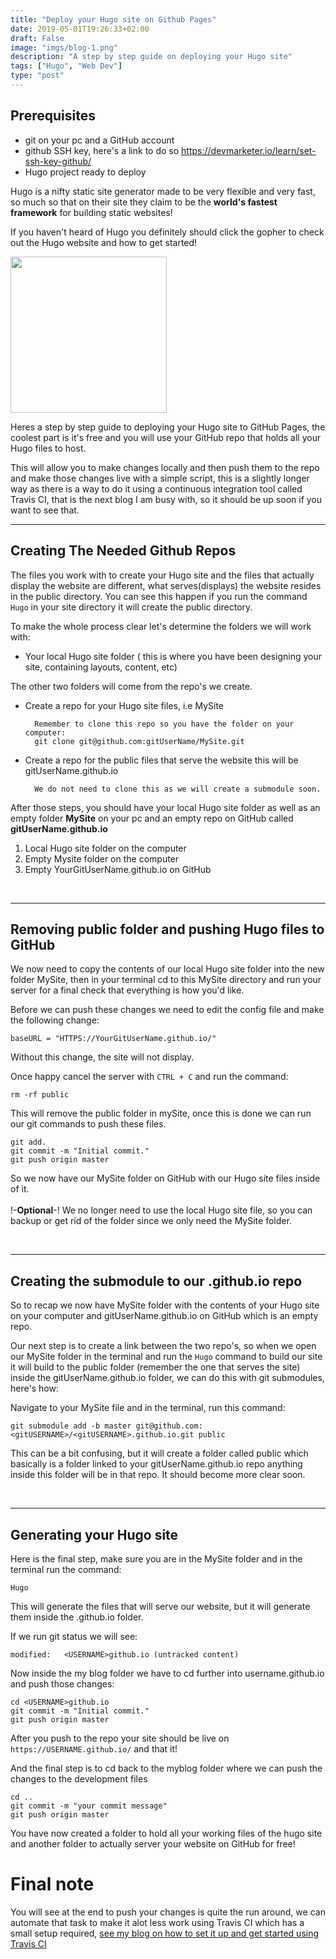 ```yaml
---
title: "Deploy your Hugo site on Github Pages"
date: 2019-05-01T19:26:33+02:00
draft: False
image: "imgs/blog-1.png"
description: "A step by step guide on deploying your Hugo site"
tags: ["Hugo", "Web Dev"]
type: "post"
---
```


## Prerequisites

- git on your pc and a GitHub account
- github SSH key, here's a link to do so https://devmarketer.io/learn/set-ssh-key-github/
- Hugo project ready to deploy


Hugo is a nifty static site generator made to be very flexible and very fast, so much so that on their site they claim to be the **world's fastest framework** for building static websites! 

If you haven't heard of Hugo you definitely should click the gopher to check out the Hugo website and how to get started!

<a href="https://gohugo.io/" target="_blank">
<img src="/imgs/go-logo.svg" width="250" >
</a>

Heres a step by step guide to deploying your Hugo site to GitHub Pages, the coolest part is it's free and you will use your GitHub repo that holds all your Hugo files to host. 

This will allow you to make changes locally and then push them to the repo and make those changes live with a simple script, this is a slightly longer way as there is a way to do it using a continuous integration tool called Travis CI, that is the next blog I am busy with, so it should be up soon if you want to see that. 

---

## Creating The Needed Github Repos

The files you work with to create your Hugo site and the files that actually display the website are different, what serves(displays) the website resides in the public directory. You can see this happen if you run the command `Hugo` in your site directory it will create the public directory.

To make the whole process clear let's determine the folders we will work with:

- Your local Hugo site folder ( this is where you have been designing your site, containing layouts, content, etc)
  
The other two folders will come from the repo's we create.

- Create a repo for your Hugo site files, i.e MySite
        
        Remember to clone this repo so you have the folder on your computer:
        git clone git@github.com:gitUserName/MySite.git
    

- Create a repo for the public files that serve the website this will be gitUserName.github.io

        We do not need to clone this as we will create a submodule soon.


After those steps, you should have your local Hugo site folder as well as an empty folder **MySite** on your pc and an empty repo on GitHub called **gitUserName.github.io**

1. Local Hugo site folder on the computer
2. Empty Mysite folder on the computer
3. Empty YourGitUserName.github.io on GitHub

<br>

---

## Removing public folder and pushing Hugo files to GitHub

We now need to copy the contents of our local Hugo site folder into the new folder MySite, then in your terminal cd to this MySite directory and run your server for a final check that everything is how you'd like. 

Before we can push these changes we need to edit the config file and make the following change:

    baseURL = "HTTPS://YourGitUserName.github.io/"

Without this change, the site will not display.

Once happy cancel the server with `CTRL + C` and run the command:

    rm -rf public

This will remove the public folder in mySite, once this is done we can run our git commands to push these files.

    git add.
    git commit -m "Initial commit."
    git push origin master  

So we now have our MySite folder on GitHub with our Hugo site files inside of it. 
<br>
<br>
!-**Optional**-! We no longer need to use the local Hugo site file, so you can backup or get rid of the folder since we only need the MySite folder.

<br>

---

## Creating the submodule to our .github.io repo

So to recap we now have MySite folder with the contents of your Hugo site on your computer and gitUserName.github.io on GitHub which is an empty repo.

Our next step is to create a link between the two repo's, so when we open our MySite folder in the terminal and run the `Hugo` command to build our site it will build to the public folder (remember the one that serves the site) inside the gitUserName.github.io folder, we can do this with git submodules, here's how:

Navigate to your MySite file and in the terminal, run this command:

    git submodule add -b master git@github.com:<gitUSERNAME>/<gitUSERNAME>.github.io.git public

This can be a bit confusing, but it will create a folder called public which basically is a folder linked to your gitUserName.github.io repo anything inside this folder will be in that repo. It should become more clear soon.

<br>

---

## Generating your Hugo site

Here is the final step, make sure you are in the MySite folder and in the terminal run the command:

    Hugo

This will generate the files that will serve our website, but it will generate them inside the .github.io folder.

If we run git status we will see:

    modified:   <USERNAME>github.io (untracked content)

Now inside the my blog folder we have to cd further into username.github.io and push those changes:

    cd <USERNAME>github.io
    git commit -m "Initial commit."
    git push origin master

After you push to the repo your site should be live on `https://USERNAME.github.io/` and that it! 

And the final step is to cd back to the myblog folder where we can push the changes to the development files

    cd ..
    git commit -m "your commit message"
    git push origin master

You have now created a folder to hold all your working files of the hugo site and another folder to actually server your website on GitHub for free!


# Final note

You will see at the end to push your changes is quite the run around, we can automate that task to make it alot less work using Travis CI which has a small setup required, [see my blog on how to set it up and get started using Travis CI](/blog/travisci/)